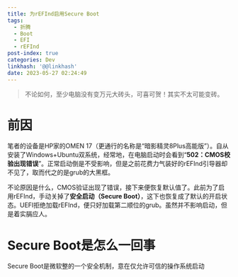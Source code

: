 ```yaml
---
title: 为rEFInd启用Secure Boot
tags:
  - 折腾
  - Boot
  - EFI
  - rEFInd
post-index: true
categories: Dev
linkhash: '@@linkhash'
date: 2023-05-27 02:24:49
---
```


 > 不论如何，至少电脑没有变万元大砖头，可喜可贺！<span id="text-secret">其实不太可能变砖。</span>

 # 前因

笔者的设备是HP家的OMEN 17（更通行的名称是“暗影精灵8Plus高能版”）。自从安装了Windows+Ubuntu双系统，经常地，在电脑启动时会看到“**502：CMOS校验出现错误**”。正常启动倒是不受影响，但是之前花费力气装好的rEFInd引导器却不见了，取而代之的是grub的大黑框。

不论原因是什么，CMOS验证出现了错误，接下来便恢复默认值了。此前为了启用rEFInd，手动关掉了**安全启动（Secure Boot）**，这下也恢复成了默认的开启状态。UEFI拒绝加载rEFInd，便只好加载第二顺位的grub。虽然并不影响启动，但是着实膈应人。

 # Secure Boot是怎么一回事

 Secure Boot是微软整的一个安全机制，意在仅允许可信的操作系统启动


  